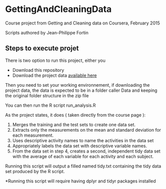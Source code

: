 # GettingAndCleaningData
Course project from Getting and Cleaning data on Coursera, February 2015

Scripts authored by Jean-Philippe Fortin


## Steps to execute projet
There is two option to run this project, either you
- Download this repository 
- Download the project data [available here](https://d396qusza40orc.cloudfront.net/getdata%2Fprojectfiles%2FUCI%20HAR%20Dataset.zip)

Then you need to set your working environnement, if downloading the project data, the data is expected to be in a folder caller Data and keeping the original folder structure in the zip file

You can then run the R script run_analysis.R

As the project states, it does ( taken directly from the course page ):

1. Merges the training and the test sets to create one data set.
2. Extracts only the measurements on the mean and standard deviation for each measurement. 
3. Uses descriptive activity names to name the activities in the data set
4. Appropriately labels the data set with descriptive variable names. 
5. From the data set in step 4, creates a second, independent tidy data set with the average of each variable for each activity and each subject.

Running this script will output a filled named tidy.txt containing the tidy data set produced by the R script.

*Running this script will require having dplyr and tidyr packages installed
 
